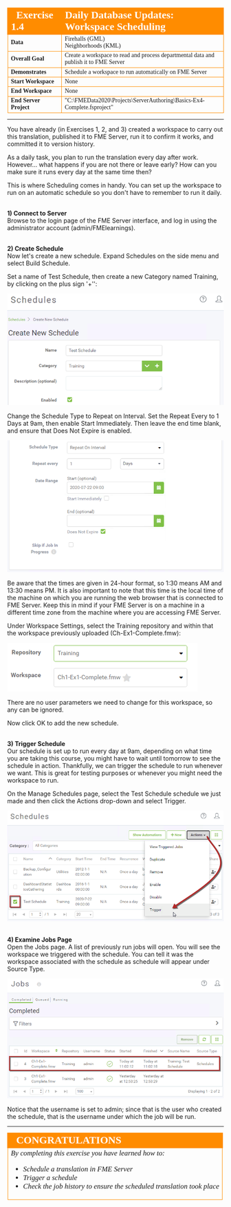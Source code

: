<!--Exercise Section-->

<table style="border-spacing: 0px;border-collapse: collapse;font-family:serif">
<tr>
<td width=25% style="vertical-align:middle;background-color:darkorange;border: 2px solid darkorange">
<i class="fa fa-cogs fa-lg fa-pull-left fa-fw" style="color:white;padding-right: 12px;vertical-align:text-top"></i>
<span style="color:white;font-size:x-large;font-weight: bold">Exercise 1.4</span>
</td>
<td style="border: 2px solid darkorange;background-color:darkorange;color:white">
<span style="color:white;font-size:x-large;font-weight: bold">Daily Database Updates: Workspace Scheduling</span>
</td>
</tr>

<tr>
<td style="border: 1px solid darkorange; font-weight: bold">Data</td>
<td style="border: 1px solid darkorange">Firehalls (GML)<br>Neighborhoods (KML)</td>
</tr>

<tr>
<td style="border: 1px solid darkorange; font-weight: bold">Overall Goal</td>
<td style="border: 1px solid darkorange">Create a workspace to read and process departmental data and publish it to FME Server</td>
</tr>

<tr>
<td style="border: 1px solid darkorange; font-weight: bold">Demonstrates</td>
<td style="border: 1px solid darkorange">Schedule a workspace to run automatically on FME Server </td>
</tr>

<tr>
<td style="border: 1px solid darkorange; font-weight: bold">Start Workspace</td>
<td style="border: 1px solid darkorange">None</td>
</tr>

<tr>
<td style="border: 1px solid darkorange; font-weight: bold">End Workspace</td>
<td style="border: 1px solid darkorange">None</td>
</tr>
<tr>

<td style="border: 1px solid darkorange; font-weight: bold">End Server Project</td>
<td style="border: 1px solid darkorange">"C:\FMEData2020\Projects\ServerAuthoring\Basics-Ex4-Complete.fsproject"</td>
</tr>

</table>

---

You have already (in Exercises 1, 2, and 3) created a workspace to carry out this translation, published it to FME Server, run it to confirm it works, and committed it to version history.

As a daily task, you plan to run the translation every day after work. However... what happens if you are not there or leave early? How can you make sure it runs every day at the same time then?

This is where Scheduling comes in handy. You can set up the workspace to run on an automatic schedule so you don't have to remember to run it daily.

<br>**1) Connect to Server**
<br>Browse to the login page of the FME Server interface, and log in using the administrator account (admin/FMElearnings).

<br>**2) Create Schedule**
<br>Now let's create a new schedule. Expand Schedules on the side menu and select Build Schedule.

Set a name of Test Schedule, then create a new Category named Training, by clicking on the plus sign '+'':

![](./Images/Img1.233.Ex4.NewSchedule.png)

Change the Schedule Type to Repeat on Interval. Set the Repeat Every to 1 Days at 9am, then enable Start Immediately. Then leave the end time blank, and ensure that Does Not Expire is enabled.

![](./Images/Img1.234.Ex4.SetSchedule.png)

Be aware that the times are given in 24-hour format, so 1:30 means AM and 13:30 means PM. It is also important to note that this time is the local time of the machine on which you are running the web browser that is connected to FME Server. Keep this in mind if your FME Server is on a machine in a different time zone from the machine where you are accessing FME Server.

Under Workspace Settings, select the Training repository and within that the workspace previously uploaded (Ch-Ex1-Complete.fmw):

![](./Images/Img1.235.Ex4.NewScheduleWorkspace.png)

There are no user parameters we need to change for this workspace, so any can be ignored.

Now click OK to add the new schedule.

<br>**3) Trigger Schedule**
<br>Our schedule is set up to run every day at 9am, depending on what time you are taking this course, you might have to wait until tomorrow to see the schedule in action. Thankfully, we can trigger the schedule to run whenever we want. This is great for testing purposes or whenever you might need the workspace to run.

On the Manage Schedules page, select the Test Schedule schedule we just made and then click the Actions drop-down and select Trigger.

![](./Images/Img1.236.Ex4.TriggerSchedule.png)

<br>**4) Examine Jobs Page**
<br>Open the Jobs page. A list of previously run jobs will open. You will see the workspace we triggered with the schedule. You can tell it was the workspace associated with the schedule as schedule will appear under Source Type.

![](./Images/Img1.237.Ex4.NewScheduleJobs.png)

Notice that the username is set to admin; since that is the user who created the schedule, that is the username under which the job will be run.

---

<!--Exercise Congratulations Section-->

<table style="border-spacing: 0px">
<tr>
<td style="vertical-align:middle;background-color:darkorange;border: 2px solid darkorange">
<i class="fa fa-thumbs-o-up fa-lg fa-pull-left fa-fw" style="color:white;padding-right: 12px;vertical-align:text-top"></i>
<span style="color:white;font-size:x-large;font-weight: bold;font-family:serif">CONGRATULATIONS</span>
</td>
</tr>

<tr>
<td style="border: 1px solid darkorange">
<span style="font-family:serif; font-style:italic; font-size:larger">
By completing this exercise you have learned how to:
<br>
<ul><li>Schedule a translation in FME Server</li>
<li>Trigger a schedule</li>
<li>Check the job history to ensure the scheduled translation took place</li></ul>
</span>
</td>
</tr>
</table>

